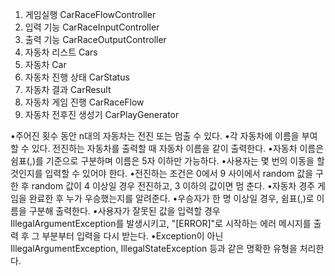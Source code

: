 
1. 게임실행 CarRaceFlowController
2. 입력 기능 CarRaceInputController
3. 출력 기능 CarRaceOutputController
4. 자동차 리스트 Cars
5. 자동차 Car
7. 자동차 진행 상태 CarStatus
8. 자동차 결과 CarResult
9. 자동차 게임 진행 CarRaceFlow
10. 자동차 전후진 생성기 CarPlayGenerator

•주어진 횟수 동안 n대의 자동차는 전진 또는 멈출 수 있다.
•각 자동차에 이름을 부여할 수 있다. 전진하는 자동차를 출력할 때 자동차 이름을 같이 출력한다.
•자동차 이름은 쉼표(,)를 기준으로 구분하며 이름은 5자 이하만 가능하다.
•사용자는 몇 번의 이동을 할 것인지를 입력할 수 있어야 한다.
•전진하는 조건은 0에서 9 사이에서 random 값을 구한 후 random 값이 4 이상일 경우 전진하고, 3 이하의 값이면 멈
춘다.
•자동차 경주 게임을 완료한 후 누가 우승했는지를 알려준다.
•우승자가 한 명 이상일 경우, 쉼표(,)로 이름을 구분해 출력한다.
•사용자가 잘못된 값을 입력할 경우 IllegalArgumentException를 발생시키고, "[ERROR]"로 시작하는 에러 메시지를
출력 후 그 부분부터 입력을 다시 받는다.
•Exception이 아닌 IllegalArgumentException, IllegalStateException 등과 같은 명확한 유형을 처리한다.